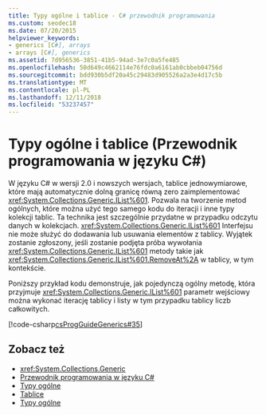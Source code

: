 ```yaml
---
title: Typy ogólne i tablice - C# przewodnik programowania
ms.custom: seodec18
ms.date: 07/20/2015
helpviewer_keywords:
- generics [C#], arrays
- arrays [C#], generics
ms.assetid: 7d956536-3851-41b5-94ad-3e7c0a5fe485
ms.openlocfilehash: 50d649c4662114e76fdc0a6161ab0cbbeb04756d
ms.sourcegitcommit: bdd930b5df20a45c29483d905526a2a3e4d17c5b
ms.translationtype: MT
ms.contentlocale: pl-PL
ms.lasthandoff: 12/11/2018
ms.locfileid: "53237457"
---
```

# <a name="generics-and-arrays-c-programming-guide"></a>Typy ogólne i tablice (Przewodnik programowania w języku C#)
W języku C# w wersji 2.0 i nowszych wersjach, tablice jednowymiarowe, które mają automatycznie dolną granicę równą zero zaimplementować <xref:System.Collections.Generic.IList%601>. Pozwala na tworzenie metod ogólnych, które można użyć tego samego kodu do iteracji i inne typy kolekcji tablic. Ta technika jest szczególnie przydatne w przypadku odczytu danych w kolekcjach. <xref:System.Collections.Generic.IList%601> Interfejsu nie może służyć do dodawania lub usuwania elementów z tablicy. Wyjątek zostanie zgłoszony, jeśli zostanie podjęta próba wywołania <xref:System.Collections.Generic.IList%601> metody takie jak <xref:System.Collections.Generic.IList%601.RemoveAt%2A> w tablicy, w tym kontekście.  
  
 Poniższy przykład kodu demonstruje, jak pojedynczą ogólny metodę, która przyjmuje <xref:System.Collections.Generic.IList%601> parametr wejściowy można wykonać iterację tablicy i listy w tym przypadku tablicy liczb całkowitych.  
  
 [!code-csharp[csProgGuideGenerics#35](../../../csharp/programming-guide/generics/codesnippet/CSharp/generics-and-arrays_1.cs)]  
  
## <a name="see-also"></a>Zobacz też

- <xref:System.Collections.Generic>  
- [Przewodnik programowania w języku C#](../../../csharp/programming-guide/index.md)  
- [Typy ogólne](../../../csharp/programming-guide/generics/index.md)  
- [Tablice](../../../csharp/programming-guide/arrays/index.md)  
- [Typy ogólne](~/docs/standard/generics/index.md)
